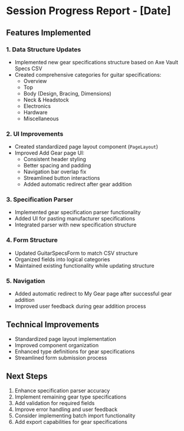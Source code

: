 # Session Progress Report - [Date]

## Features Implemented

### 1. Data Structure Updates
- Implemented new gear specifications structure based on Axe Vault Specs CSV
- Created comprehensive categories for guitar specifications:
  - Overview
  - Top
  - Body (Design, Bracing, Dimensions)
  - Neck & Headstock
  - Electronics
  - Hardware
  - Miscellaneous

### 2. UI Improvements
- Created standardized page layout component (`PageLayout`)
- Improved Add Gear page UI:
  - Consistent header styling
  - Better spacing and padding
  - Navigation bar overlap fix
  - Streamlined button interactions
  - Added automatic redirect after gear addition

### 3. Specification Parser
- Implemented gear specification parser functionality
- Added UI for pasting manufacturer specifications
- Integrated parser with new specification structure

### 4. Form Structure
- Updated GuitarSpecsForm to match CSV structure
- Organized fields into logical categories
- Maintained existing functionality while updating structure

### 5. Navigation
- Added automatic redirect to My Gear page after successful gear addition
- Improved user feedback during gear addition process

## Technical Improvements
- Standardized page layout implementation
- Improved component organization
- Enhanced type definitions for gear specifications
- Streamlined form submission process

## Next Steps
1. Enhance specification parser accuracy
2. Implement remaining gear type specifications
3. Add validation for required fields
4. Improve error handling and user feedback
5. Consider implementing batch import functionality
6. Add export capabilities for gear specifications 